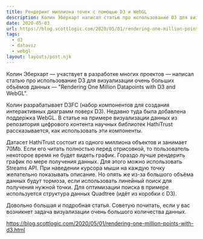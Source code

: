 ```yaml
---
title: Рендеринг миллиона точек с помощью D3 и WebGL
description: Колин Эберхарт написал статью про использование D3 для визуализации очень больших объёмов данных
date: 2020-05-03
url: https://blog.scottlogic.com/2020/05/01/rendering-one-million-points-with-d3.html
tags:
  - d3
  - dataviz
  - webgl
layout: layouts/post.njk
---
```

Колин Эберхарт — участвует в разработке многих проектов — написал статью про использование D3 для визуализации очень больших объёмов данных — "Rendering One Million Datapoints with D3 and WebGL".

Колин разрабатывает D3FC (набор компонентов для создания интерактивных диаграмм поверх D3). Недавно туда была добавлена поддержка WebGL. В статье на примере визуализации данных из репозитория цифрового контента научных библиотек HathiTrust рассказывается, как использовать эти компоненты.

Датасет HathiTrust состоит из одного миллиона объектов и занимает 70Mb. Если его читать полностью перед отрисовкой, то пользователь некоторое время не будет видеть график. Гораздо лучше рендерить график по мере получения данных. Для этого можно использовать Streams API. При наведении курсора мыши на каждую точку желательно показывать описание. Но опять же из-за большого объёма данных будут тормоза, если использовать линейный поиск для получения нужной точки. Для оптимизации поиска в примере используется структура данных Quadtree (идёт из коробки с D3). 

Довольно большая и подробная статья. Cоветую почитать, если у вас возникнет задача визуализации очень большого количества данных.

https://blog.scottlogic.com/2020/05/01/rendering-one-million-points-with-d3.html
